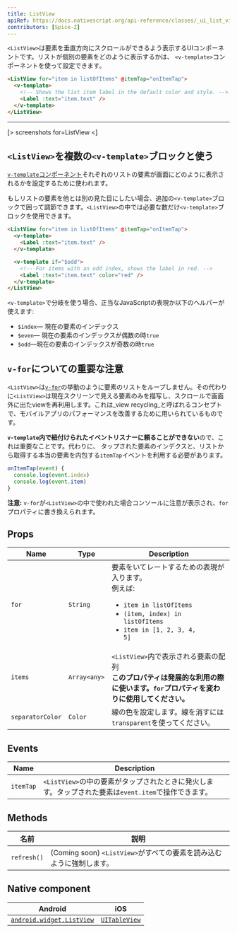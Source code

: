 ```yaml
---
title: ListView
apiRef: https://docs.nativescript.org/api-reference/classes/_ui_list_view_.listview
contributors: [Spice-Z]
---
```


`<ListView>`は要素を垂直方向にスクロールができるよう表示するUIコンポーネントです。リストが個別の要素をどのように表示するかは、 `<v-template>`コンポーネントを使って設定できます。

```html
<ListView for="item in listOfItems" @itemTap="onItemTap">
  <v-template>
    <!-- Shows the list item label in the default color and style. -->
    <Label :text="item.text" />
  </v-template>
</ListView>
```

---

[> screenshots for=ListView <]

## `<ListView>`を複数の`<v-template>`ブロックと使う

[`v-template`コンポーネント](/en/docs/utilities/v-template)それぞれのリストの要素が画面にどのように表示されるかを設定するために使われます。

もしリストの要素を他とは別の見た目にしたい場合、追加の`<v-template>`ブロックで囲って調節できます。`<ListView>`の中では必要な数だけ`<v-template>`ブロックを使用できます。

```html
<ListView for="item in listOfItems" @itemTap="onItemTap"> 
  <v-template>
    <Label :text="item.text" /> 
  </v-template>

  <v-template if="$odd">
    <!-- For items with an odd index, shows the label in red. -->
    <Label :text="item.text" color="red" />
  </v-template>
</ListView>
```

`<v-template>`で分岐を使う場合、正当なJavaScriptの表現か以下のヘルパーが使えます:

* `$index`&mdash; 現在の要素のインデックス
* `$even`&mdash; 現在の要素のインデックスが偶数の時`true`
* `$odd`&mdash;現在の要素のインデックスが奇数の時`true`

## `v-for`についての重要な注意

`<ListView>`は[`v-for`](https://vuejs.org/v2/guide/list.html#Mapping-an-Array-to-Elements-with-v-for)の挙動のように要素のリストをループしません。その代わりに`<ListView>`は現在スクリーンで見える要素のみを描写し、スクロールで画面外に出たviewを再利用します。これは_view recycling_と呼ばれるコンセプトで、モバイルアプリのパフォーマンスを改善するために用いられているものです。

**`v-template`内で紐付けられたイベントリスナーに頼ることができない**ので、これは重要なことです。代わりに、 タップされた要素のインデクスと、リストから取得する本当の要素を内包する`itemTap`イベントを利用する必要があります。

```javascript
onItemTap(event) {
  console.log(event.index)
  console.log(event.item)
}
```

**注意:** `v-for`が`<ListView>`の中で使われた場合コンソールに注意が表示され、`for`プロパティに書き換えられます。

## Props

| Name | Type | Description |
|------|------|-------------|
| `for` | `String` | 要素をいてレートするための表現が入ります。<br/>例えば: <ul><li><code>item in listOfItems</code></li><li><code>(item, index) in listOfItems</code></li><li><code>item in [1, 2, 3, 4, 5]</code></li></ul>
| `items` | `Array<any>` | `<ListView>`内で表示される要素の配列<br/>**このプロパティは発展的な利用の際に使います。`for`プロパティを変わりに使用してください。**
| `separatorColor` | `Color` | 線の色を設定します。線を消すには `transparent`を使ってください。

## Events

| Name | Description |
|------|-------------|
| `itemTap`| `<ListView>`の中の要素がタップされたときに発火します。タップされた要素は`event.item`で操作できます。

## Methods

| 名前 | 説明 |
|------|-------------|
| `refresh()` | (Coming soon) `<ListView>`がすべての要素を読み込むように強制します。

## Native component

| Android | iOS |
|---------|-----|
| [`android.widget.ListView`](https://developer.android.com/reference/android/widget/ListView.html) | [`UITableView`](https://developer.apple.com/documentation/uikit/uitableview)
